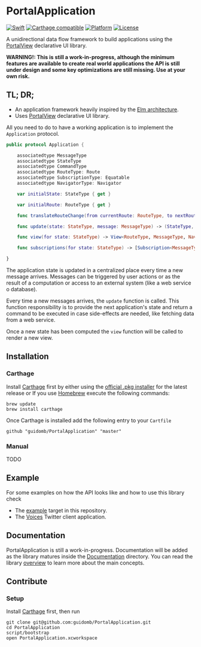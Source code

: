 PortalApplication
=================

[![Swift](https://img.shields.io/badge/swift-3-orange.svg?style=flat)](#)
[![Carthage compatible](https://img.shields.io/badge/Carthage-compatible-4BC51D.svg?style=flat)](https://github.com/Carthage/Carthage)
[![Platform](https://img.shields.io/badge/platform-iOS-lightgrey.svg?style=flat)](#)
[![License](https://img.shields.io/badge/license-MIT-blue.svg?style=flat)](https://opensource.org/licenses/MIT)

A unidirectional data flow framework to build applications using the [PortalView](https://github.com/guidomb/PortalView) declarative UI library.

**WARNING!: This is still a work-in-progress, although the minimum features are available to create real world applications the API is still under design and some key optimizations are still missing. Use at your own risk.**

## TL; DR;

 * An application framework heavily inspired by the [Elm architecture](https://guide.elm-lang.org/architecture/).
 * Uses [PortalView](https://github.com/guidomb/PortalView) declarative UI library.


All you need to do to have a working application is to implement the `Application` protocol.

```swift
public protocol Application {

    associatedtype MessageType
    associatedtype StateType
    associatedtype CommandType
    associatedtype RouteType: Route
    associatedtype SubscriptionType: Equatable
    associatedtype NavigatorType: Navigator

    var initialState: StateType { get }

    var initialRoute: RouteType { get }

    func translateRouteChange(from currentRoute: RouteType, to nextRoute: RouteType) -> MessageType?

    func update(state: StateType, message: MessageType) -> (StateType, CommandType?)?

    func view(for state: StateType) -> View<RouteType, MessageType, NavigatorType>

    func subscriptions(for state: StateType) -> [Subscription<MessageType, RouteType, SubscriptionType>]

}
```

The application state is updated in a centralized place every time a new message arrives. Messages can be triggered by user actions or as the result of a computation or access to an external system (like a web service o database).

Every time a new messages arrives, the `update` function is called. This function responsibility is to provide the next application's state and return a command to be executed in case side-effects are needed, like fetching data from a web service.

Once a new state has been computed the `view` function will be called to render a new view.

## Installation

### Carthage

Install [Carthage](https://github.com/Carthage/Carthage) first by either using the [official .pkg installer](https://github.com/Carthage/Carthage/releases) for the latest release or If you use [Homebrew](http://brew.sh) execute the following commands:

```
brew update
brew install carthage
```

Once Carthage is installed add the following entry to your `Cartfile`

```
github "guidomb/PortalApplication" "master"
```

### Manual

TODO

## Example

For some examples on how the API looks like and how to use this library check

 * The [example](./Example) target in this repository.
 * The [Voices](https://github.com/guidomb/voices) Twitter client application.

## Documentation

PortalApplication is still a work-in-progress. Documentation will be added as the library matures inside the [Documentation](./Documentation) directory.
You can read the library [overview](./Documentation/Overview.md) to learn more about the main concepts.

## Contribute

### Setup

Install [Carthage](https://github.com/Carthage/Carthage) first, then run

```
git clone git@github.com:guidomb/PortalApplication.git
cd PortalApplication
script/bootstrap
open PortalApplication.xcworkspace
```
